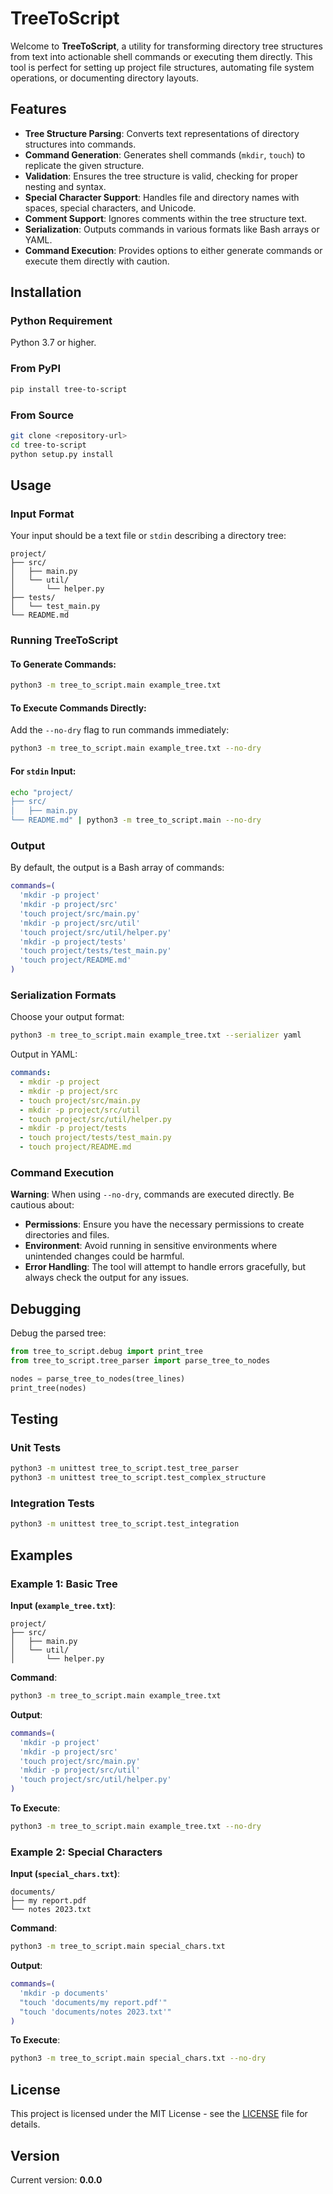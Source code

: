 # TreeToScript

Welcome to **TreeToScript**, a utility for transforming directory tree structures from text into actionable shell commands or executing them directly. This tool is perfect for setting up project file structures, automating file system operations, or documenting directory layouts.

## Features

- **Tree Structure Parsing**: Converts text representations of directory structures into commands.
- **Command Generation**: Generates shell commands (`mkdir`, `touch`) to replicate the given structure.
- **Validation**: Ensures the tree structure is valid, checking for proper nesting and syntax.
- **Special Character Support**: Handles file and directory names with spaces, special characters, and Unicode.
- **Comment Support**: Ignores comments within the tree structure text.
- **Serialization**: Outputs commands in various formats like Bash arrays or YAML.
- **Command Execution**: Provides options to either generate commands or execute them directly with caution.


## Installation

### Python Requirement
Python 3.7 or higher.

### From PyPI
```bash
pip install tree-to-script
```

### From Source
```bash
git clone <repository-url>
cd tree-to-script
python setup.py install
```


## Usage

### Input Format
Your input should be a text file or `stdin` describing a directory tree:

```
project/
├── src/
│   ├── main.py
│   └── util/
│       └── helper.py
├── tests/
│   └── test_main.py
└── README.md
```


### Running TreeToScript

#### To Generate Commands:
```bash
python3 -m tree_to_script.main example_tree.txt
```

#### To Execute Commands Directly:
Add the `--no-dry` flag to run commands immediately:
```bash
python3 -m tree_to_script.main example_tree.txt --no-dry
```

#### For `stdin` Input:
```bash
echo "project/
├── src/
│   ├── main.py
└── README.md" | python3 -m tree_to_script.main --no-dry
```


### Output

By default, the output is a Bash array of commands:
```bash
commands=(
  'mkdir -p project'
  'mkdir -p project/src'
  'touch project/src/main.py'
  'mkdir -p project/src/util'
  'touch project/src/util/helper.py'
  'mkdir -p project/tests'
  'touch project/tests/test_main.py'
  'touch project/README.md'
)
```


### Serialization Formats

Choose your output format:

```bash
python3 -m tree_to_script.main example_tree.txt --serializer yaml
```

Output in YAML:
```yaml
commands:
  - mkdir -p project
  - mkdir -p project/src
  - touch project/src/main.py
  - mkdir -p project/src/util
  - touch project/src/util/helper.py
  - mkdir -p project/tests
  - touch project/tests/test_main.py
  - touch project/README.md
```


### Command Execution

**Warning**: When using `--no-dry`, commands are executed directly. Be cautious about:

- **Permissions**: Ensure you have the necessary permissions to create directories and files.
- **Environment**: Avoid running in sensitive environments where unintended changes could be harmful.
- **Error Handling**: The tool will attempt to handle errors gracefully, but always check the output for any issues.


## Debugging

Debug the parsed tree:

```python
from tree_to_script.debug import print_tree
from tree_to_script.tree_parser import parse_tree_to_nodes

nodes = parse_tree_to_nodes(tree_lines)
print_tree(nodes)
```


## Testing

### Unit Tests
```bash
python3 -m unittest tree_to_script.test_tree_parser
python3 -m unittest tree_to_script.test_complex_structure
```

### Integration Tests
```bash
python3 -m unittest tree_to_script.test_integration
```


## Examples

### Example 1: Basic Tree

**Input (`example_tree.txt`)**:
```
project/
├── src/
│   ├── main.py
│   └── util/
│       └── helper.py
```

**Command**:
```bash
python3 -m tree_to_script.main example_tree.txt
```

**Output**:
```bash
commands=(
  'mkdir -p project'
  'mkdir -p project/src'
  'touch project/src/main.py'
  'mkdir -p project/src/util'
  'touch project/src/util/helper.py'
)
```

**To Execute**:
```bash
python3 -m tree_to_script.main example_tree.txt --no-dry
```


### Example 2: Special Characters

**Input (`special_chars.txt`)**:
```
documents/
├── my report.pdf
└── notes 2023.txt
```

**Command**:
```bash
python3 -m tree_to_script.main special_chars.txt
```

**Output**:
```bash
commands=(
  'mkdir -p documents'
  "touch 'documents/my report.pdf'"
  "touch 'documents/notes 2023.txt'"
)
```

**To Execute**:
```bash
python3 -m tree_to_script.main special_chars.txt --no-dry
```


## License

This project is licensed under the MIT License - see the [LICENSE](LICENSE) file for details.

## Version

Current version: **0.0.0**
